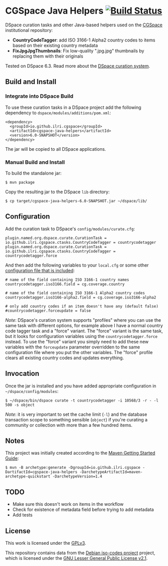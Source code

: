 # CGSpace Java Helpers [![Build Status](https://travis-ci.org/ilri/cgspace-java-helpers.svg?branch=dspace6)](https://travis-ci.org/ilri/cgspace-java-helpers)
DSpace curation tasks and other Java-based helpers used on the [CGSpace](https://cgspace.cgiar.org) institutional repository:

- **CountryCodeTagger**: add ISO 3166-1 Alpha2 country codes to items based on their existing country metadata
- **FixJpgJpgThumbnails**: Fix low-quality ".jpg.jpg" thumbnails by replacing them with their originals

Tested on DSpace 6.3. Read more about the [DSpace curation system](https://wiki.lyrasis.org/display/DSDOC5x/Curation+System).

## Build and Install

### Integrate into DSpace Build
To use these curation tasks in a DSpace project add the following dependency to `dspace/modules/additions/pom.xml`:

```
<dependency>
  <groupId>io.github.ilri.cgspace</groupId>
  <artifactId>cgspace-java-helpers</artifactId>
  <version>6.0-SNAPSHOT</version>
</dependency>
```

The jar will be copied to all DSpace applications.

### Manual Build and Install
To build the standalone jar:

```
$ mvn package
```

Copy the resulting jar to the DSpace `lib` directory:

```
$ cp target/cgspace-java-helpers-6.0-SNAPSHOT.jar ~/dspace/lib/
```

## Configuration
Add the curation task to DSpace's `config/modules/curate.cfg`:

```
plugin.named.org.dspace.curate.CurationTask = io.github.ilri.cgspace.ctasks.CountryCodeTagger = countrycodetagger
plugin.named.org.dspace.curate.CurationTask = io.github.ilri.cgspace.ctasks.CountryCodeTagger = countrycodetagger.force
```

And then add the following variables to your `local.cfg` or some other [configuration file that is included](https://wiki.lyrasis.org/display/DSDOC6x/Configuration+Reference#ConfigurationReference-IncludingotherPropertyFiles):

```
# name of the field containing ISO 3166-1 country names
countrycodetagger.iso3166.field = cg.coverage.country

# name of the field containing ISO 3166-1 Alpha2 country codes
countrycodetagger.iso3166-alpha2.field = cg.coverage.iso3166-alpha2

# only add country codes if an item doesn't have any (default false)
#countrycodetagger.forceupdate = false
```

*Note*: DSpace's curation system supports "profiles" where you can use the same task with different options, for example above I have a normal country code tagger task and a "force" variant. The "force" variant is the same task, but it looks for configuration variables using the `countrycodetagger.force` instead. To use the "force" variant you simply need to add these new variables with the `forceupdate` parameter overridden to the same configuration file where you put the other variables. The "force" profile clears all existing country codes and updates everything.

## Invocation
Once the jar is installed and you have added appropriate configuration in `~/dspace/config/modules`:

```
$ ~/dspace/bin/dspace curate -t countrycodetagger -i 10568/3 -r - -l 500 -s object
```

*Note*: it is very important to set the cache limit (`-l`) and the database transaction scope to something sensible (`object`) if you're curating a community or collection with more than a few hundred items.

## Notes
This project was initially created according to the [Maven Getting Started Guide](https://maven.apache.org/guides/getting-started/):

```console
$ mvn -B archetype:generate -DgroupId=io.github.ilri.cgspace -DartifactId=cgspace-java-helpers -DarchetypeArtifactId=maven-archetype-quickstart -DarchetypeVersion=1.4
```

## TODO

- Make sure this doesn't work on items in the workflow
- Check for existence of metadata field before trying to add metadata
- Add tests

## License
This work is licensed under the [GPLv3](https://www.gnu.org/licenses/gpl-3.0.en.html).

This repository contains data from the [Debian iso-codes project](https://salsa.debian.org/iso-codes-team/iso-codes) project, which is licensed under the [GNU Lesser General Public License v2.1](https://salsa.debian.org/iso-codes-team/iso-codes/-/blob/main/COPYING).
